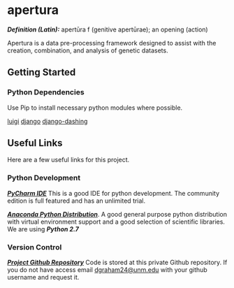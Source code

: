 # apertura

***Definition (Latin):*** apertūra f (genitive apertūrae); an opening (action)

Apertura is a data pre-processing framework designed to assist with the creation, combination, and analysis of genetic datasets.

## Getting Started
### Python Dependencies
Use Pip to install necessary python modules where possible. 

[luigi](https://pypi.python.org/pypi/luigi)
[django](https://www.djangoproject.com/)
[django-dashing](http://django-dashing.readthedocs.org/en/v0.3/)

## Useful Links
Here are a few useful links for this project.

### Python Development
[***PyCharm IDE***](https://www.jetbrains.com/pycharm/download/)
This is a good IDE for python development. The community edition is full featured and has an unlimited trial.

[***Anaconda Python Distribution***](https://www.continuum.io/downloads).
A good general purpose python distribution with virtual environment support and a good selection of scientific libraries. We are using ***Python 2.7***

### Version Control
[***Project Github Repository***](https://github.com/dgraham66/apertura.git)
Code is stored at this private Github repository. If you do not have access email <dgraham24@unm.edu> with your github username and request it.
